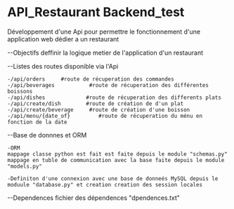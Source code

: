 # API_Restaurant Backend_test
Développement d'une Api pour permettre le fonctionnement d'une application web dédier a un restaurant

--Objectifs
   deffinir la logique metier de l'application d'un restaurant

--Listes des routes disponible via l'Api

	-/api/orders     #route de récuperation des commandes
	-/api/beverages           #route de récuperation des différentes boissons
	-/api/dishes             #route de récuperation des differents plats
	-/api/create/dish        #route de création de d'un plat
	-/api/create/beverage     #route de création d'une boisson
	-/api/menu/{date_of}         #route de récuperation du ménu en fonction de la date

--Base de donnnes et ORM

    -ORM
	mappage classe python est fait est faite depuis le module "schemas.py"
	mappage en tuble de communication avec la base faite depuis le module "models.py"
	
    -Definiton d'une connexion avec une base de donneés MySQL depuis le moduule "database.py" et creation creation des session locales

--Dependences
	fichier des dépendences "dpendences.txt"
